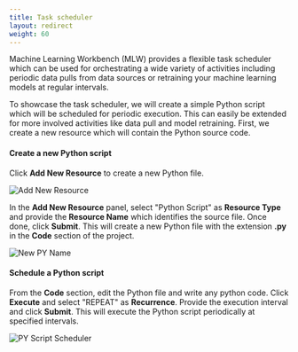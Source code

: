 ```yaml
---
title: Task scheduler
layout: redirect
weight: 60
---
```


Machine Learning Workbench (MLW) provides a flexible task scheduler which can be used for orchestrating a wide variety of activities including periodic data pulls from data sources or retraining your machine learning models at regular intervals.

To showcase the task scheduler, we will create a simple Python script which will be scheduled for periodic execution. This can easily be extended for more involved activities like data pull and model retraining. First, we create a new resource which will contain the Python source code.

#### Create a new Python script

Click **Add New Resource** to create a new Python file.

![Add New Resource](/images/zementis/mlw-app-resource-add-new.png)

In the **Add New Resource** panel, select "Python Script" as **Resource Type** and provide the **Resource Name** which identifies the source file. Once done, click **Submit**. This will create a new Python file with the extension **.py** in the **Code** section of the project.

![New PY Name](/images/zementis/mlw-app-resource-add-py.png)

#### Schedule a Python script

From the **Code** section, edit the Python file and write any python code. Click **Execute** and select "REPEAT" as **Recurrence**. Provide the execution interval and click **Submit**. This will execute the Python script periodically at specified intervals.

![PY Script Scheduler](/images/zementis/mlw-app-sch.png)
